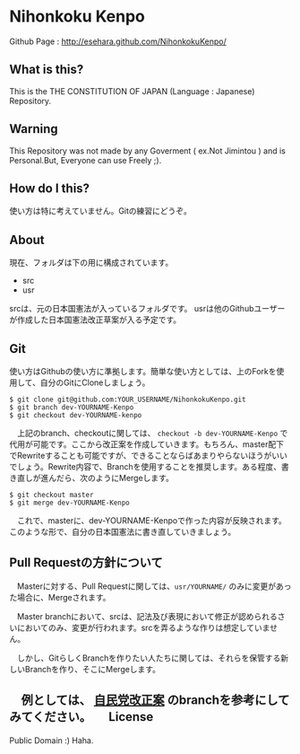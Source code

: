 Nihonkoku Kenpo
===============

Github Page : http://esehara.github.com/NihonkokuKenpo/

What is this?
-------------

This is the THE CONSTITUTION OF JAPAN (Language : Japanese) Repository.


Warning
-------

This Repository was not made by any Goverment ( ex.Not Jimintou ) and is Personal.But, Everyone can use Freely ;).


How do I this?
-------------- 

使い方は特に考えていません。Gitの練習にどうぞ。

About
-----

現在、フォルダは下の用に構成されています。

* src
* usr

srcは、元の日本国憲法が入っているフォルダです。
usrは他のGithubユーザーが作成した日本国憲法改正草案が入る予定です。


Git
---

使い方はGithubの使い方に準拠します。簡単な使い方としては、上のForkを使用して、自分のGitにCloneしましょう。

    $ git clone git@github.com:YOUR_USERNAME/NihonkokuKenpo.git
    $ git branch dev-YOURNAME-Kenpo
    $ git checkout dev-YOURNAME-kenpo

　上記のbranch、checkoutに関しては、 `checkout -b dev-YOURNAME-Kenpo` で代用が可能です。ここから改正案を作成していきます。もちろん、master配下でRewriteすることも可能ですが、できることならばあまりやらないほうがいいでしょう。Rewrite内容で、Branchを使用することを推奨します。ある程度、書き直しが進んだら、次のようにMergeします。

    $ git checkout master
    $ git merge dev-YOURNAME-Kenpo

　これで、masterに、dev-YOURNAME-Kenpoで作った内容が反映されます。このような形で、自分の日本国憲法に書き直していきましょう。

Pull Requestの方針について
--------------------------

　Masterに対する、Pull Requestに関しては、`usr/YOURNAME/` のみに変更があった場合に、Mergeされます。

　Master branchにおいて、srcは、記法及び表現において修正が認められるさいにおいてのみ、変更が行われます。srcを弄るような作りは想定していません。

　しかし、GitらしくBranchを作りたい人たちに関しては、それらを保管する新しいBranchを作り、そこにMergeします。

　例としては、 [自民党改正案](https://github.com/esehara/NihonkokuKenpo/tree/Jimintou) のbranchを参考にしてみてください。
　
License
-------
Public Domain :) Haha.
　